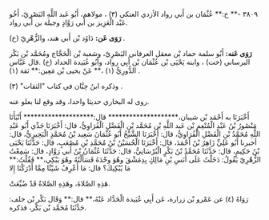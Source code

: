 ٣٨٠٩ -** خ:** عُثْمَان بن أَبي رواد الأزدي العتكي (٣) ، مولاهم، أَبُو عَبد اللَّهِ البَصْرِيّ، أَخُو عَبْد الْعَزِيز بن أَبي رَوَّادٍ وجبلة بن أَبي رواد.

**رَوَى عَن:** دَاوُد بْن أَبي هند، والزُّهْرِيّ (خ) .

**رَوَى عَنه:** أَبُو سلمة حماد بْن معقل العرفاني البَصْرِيّ، وشعبة بْن الْحَجَّاج ومُحَمَّد بْن بَكْر البرساني (خت) ، وابنه يَحْيَى بْن عُثْمَان بْن أَبِي رواد، وأَبُو عُبَيدة الحداد (خ) .قال عَبَّاس الدُّورِيُّ (١) ،** عَنْ يحيى بْن مَعِين:** ثقة (١) .

وذكره ابنُ حِبَّان في كتاب "الثقات" (٣) .

روى له البخاري حديثا واحدا، وقد وقع لنا بعلو عنه.

أَخْبَرَنَا به أَحْمَد بْن شيبان،******************** قال:******************** أَنْبَأَنَا مَنْصُورُ بْنُ عَبْدِ الْمُنْعِمِ بْن عَبد اللَّهِ بْن مُحَمَّد بْنِ الْفَضْلِ الْفُرَاوِيُّ، قال: أَخْبَرَنَا جَدِّي أَبُو عَبْدِ اللَّهِ مُحَمَّدُ بْنِ الْفَضْلِ الْفُرَاوِيُّ، قال: أَخْبَرَنَا الشَّيْخُ أَبُو عُثْمَانَ سَعِيد بْنُ مُحَمَّدٍ الْبَحِيرِيُّ، قال: أخبرنا أَبُو عَلِيٍّ زَاهِرُ بْنُ أَحْمَدَ، قال: أَخْبَرَنَا الْحُسَيْنُ بْنُ مُحَمَّدِ بْنِ مُصْعَبٍ، قال: حَدَّثَنَا يَحْيَى بْنُ حَكِيمٍ، قال: حَدَّثَنَا مُحَمَّدُ بْنُ بَكْرٍ الْبُرْسَانِيُّ، قال: حَدَّثَنَا عُثْمَانُ بْنُ أَبي رَوَّادٍ، قال: سَمِعْتُ الزُّهْرِيّ يَقُولُ: دَخَلْتُ عَلَى أَنَسِ بْنِ مَالِكٍ بِدِمَشْقَ وهُوَ وحْدَهُ فَسَأَلْتُهُ وهُوَ يَبْكِي،** فَقُلْتُ:** مَا يُبْكِيكَ؟ قال: مَا أَعْرِفُ شَيْئًا مِمَّا أَدْرَكْنَا إِلا

هَذِهِ الصَّلاةَ، وهَذِهِ الصَّلاةُ قَدْ ضُيِّعَتْ.

رَوَاهُ (٤) عن عَمْرو بْن زرارة، عَن أَبِي عُبَيدة الْحَدَّاد عَنْهُ،** قال:** وَقَال بَكْر بْن خلف: حَدَّثَنَا مُحَمَّد بْن بَكْر، فذكره.